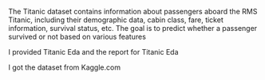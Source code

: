 The Titanic dataset contains information about passengers aboard the RMS Titanic, including their demographic data, cabin class, fare, ticket information, survival status, etc. The goal is to predict whether a passenger survived or not based on various features

I provided Titanic Eda and the report for Titanic Eda

I got the dataset from Kaggle.com 
